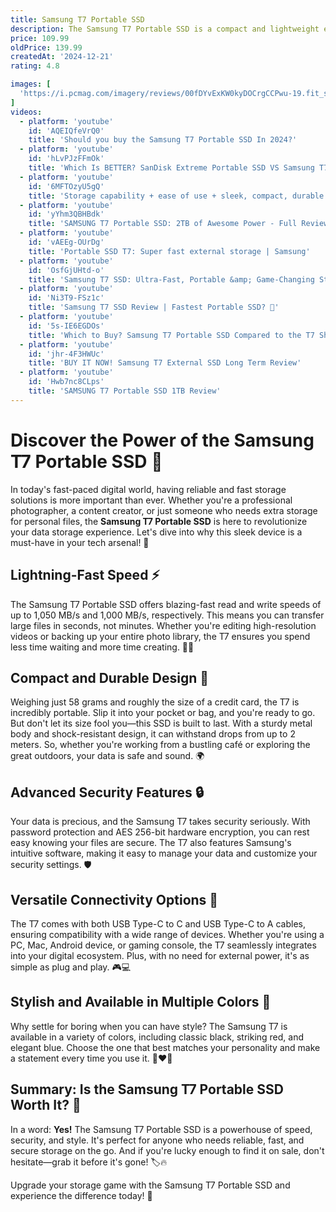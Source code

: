 ```yaml
---
title: Samsung T7 Portable SSD
description: The Samsung T7 Portable SSD is a compact and lightweight external solid-state drive designed for fast and reliable data storage. It offers high-speed data transfer rates, thanks to its USB 3.2 Gen 2 interface, with read and write speeds of up to 1,050 MB/s and 1,000 MB/s, respectively. The T7 is available in various storage capacities, typically ranging from 500GB to 2TB, and features a durable metal casing that provides shock resistance to protect data from drops up to 2 meters. It also includes optional password protection with AES 256-bit hardware encryption for enhanced security. The drive is compatible with a wide range of devices, including PCs, Macs, Android devices, and gaming consoles, making it a versatile choice for users needing portable and secure storage solutions.
price: 109.99
oldPrice: 139.99
createdAt: '2024-12-21'
rating: 4.8

images: [
  'https://i.pcmag.com/imagery/reviews/00fDYvExKW0kyDOCrgCCPwu-19.fit_scale.size_760x427.v1579791731.jpg', 'https://www.goldonecomputer.com/image/cache/catalog/Products/SAMSUNG External SSD/SSD-T7-500x500.jpg', 'https://i.redd.it/p3iyisvc1acb1.jpg', 'https://play-lh.googleusercontent.com/_fFa6TOLM4OKKW_TX6kbt0vjwI3KLa078ZD-EnKQyD0FzMbfbM_lbHRt3Gx2stvRmQ0=w240-h480-rw', 'https://m.media-amazon.com/images/I/61hLf5nxC7L._AC_UF1000,1000_QL80_.jpg', 'https://shuttermuse.com/wp-content/uploads/2023/09/samsung-t7-shield-in-the-box.jpg', 'https://shop.tti.com.ph/pub/media/catalog/product/cache/07dc43095bd992476134f3022ceb9abf/2/_/2_846_1.png', 'https://sm.pcmag.com/pcmag_me/review/s/samsung-ss/samsung-ssd-850-evo-500gb-review_42ve.jpg', 'https://hnau.imgix.net/media/catalog/product/m/u/mu-pe4t0s-ww-samsung-t7-shield-portable-ssd-black-4.jpg?auto=compress&auto=format&fill-color=FFFFFF&fit=fill&fill=solid&w=496&h=279', 'https://image.semiconductor.samsung.com/image/samsung/p6/semiconductor/consumer-storage/portable-ssd/t7-shield/SSD_T7 Shield_Video_F01_PC.jpg?$ORIGIN_JPG$', 'https://officejo.com/wp-content/uploads/2023/08/MU-PE4T0S_01.jpg', 'https://cdn.thepcenthusiast.com/wp-content/uploads/2022/06/samsung-t7-shield-portable-ssd-review-10-980x551.jpg', 'https://m.media-amazon.com/images/I/41byVafjiwL.jpg', 'https://lookaside.fbsbx.com/lookaside/crawler/media/?media_id=2998639910359794', 'https://image-us.samsung.com/SamsungUS/home/computing/memory-storage/portable-solid-state-drives/06032024/NewT7_06_Power_Efficiency_BBI_1200x800.jpg?$product-details-jpg$', 'https://image.semiconductor.samsung.com/image/samsung/p6/semiconductor/consumer-storage/portable-ssd/new-t7/memory-t7-feature1-2-pc.png?$ORIGIN_PNG$', 'https://mbeutech.co.za/cdn/shop/files/mu-pe2t0k-ww-other-accessories-34957806600356_600x_52e3fd85-7e24-4a48-9eb5-5be02941532a.webp?v=1719401990&width=1214', 'https://m.media-amazon.com/images/I/313hfk8zGPL.jpg', 'https://www.diyphotography.net/wp-content/uploads/2020/10/samsung-t7-04.jpg', 'https://cdn.redmondpie.com/wp-content/uploads/2023/10/samsung-t9-ssd-2.jpeg', 'https://www.adorama.com/images/Large/SSGPE2T0K_11.jpg', 'https://www.getuscart.com/images/thumbs/1241422_case-compatible-with-samsung-t7-t7-touch-portable-ssd-1tb-2tb-500gb-usb-32-external-solid-state-driv_550.jpeg', 'https://computechstore.in/wp-content/uploads/2023/11/Samsung-T7-500GB-External-SSD-Red-2.jpg', 'https://www.themobileindian.com/wp-content/uploads/2023/03/Samsung-4tb-ssd-696x392.jpg', 'https://media.andalus.com.kw/media/catalog/product/cache/7348796b5ce44d6658edc845526e7aa0/t/o/touch-mu-pc2t0s_ww-t7t.png', 'https://cdn.mos.cms.futurecdn.net/pdxvHcRKoN8BHug9xJky4A-480-80.jpg', 'https://static.cmra.nu/thumb_400/169/1697554356_865.jpg', 'https://www.euronics.lv/UserFiles/Products/Images/325066-489456-medium.png', 'https://images.samsung.com/is/image/samsung/es-feature-enlightening-motion-led-211092242?$FB_TYPE_A_MO_JPG$', 'https://www.i-tech.com.au/media/catalog/product/cache/d90074b510a9e8618355b82ff6546f51/m/u/mu-pc1t0k6.jpg', 'https://helios-i.mashable.com/imagery/articles/07HtnQF8Z9p3l45iI28GHpT/hero-image.fill.size_1248x702.v1730182992.png', 'https://9to5mac.com/wp-content/uploads/sites/6/2022/04/Samsung-T7-Shield-03.jpg?quality=82&strip=all&w=1600', 'https://cdn.mos.cms.futurecdn.net/wy44MAZh26gthDebyaPD2o.jpg', 'https://myshop.pk/pub/media/myshop/Prod_Desc_Images/Acc/Others/t7-shield-myshop-6.jpg', 'https://cdn.mos.cms.futurecdn.net/De89sUEXAxa7SksomcujDT-1200-80.jpg', 'https://media.littlewoods.com/i/littlewoods/TPKNX_SQ2_0000000005_GREY_SLb?$300x400_retinamobilex2$', 'http://pcx.com.ph/cdn/shop/files/SSDEX-SAMSUNG-1TB-T7-PORTABLE-GRAY-1.jpg?v=1709884563', 'https://cdn.neowin.com/news/images/uploaded/2023/10/1696344806_samsung-t9-ssd-1.jpg', 'https://store.alnabaa.com/cdn/shop/files/1579613541_IMG_1306870_500x.jpg?v=1712570458', 'https://phandroid.com/wp-content/uploads/2022/04/samsung-t7-ssd-1.jpg', 'https://i.ytimg.com/vi/I9zAGgglymY/hq720.jpg?sqp=-oaymwEhCK4FEIIDSFryq4qpAxMIARUAAAAAGAElAADIQj0AgKJD&rs=AOn4CLA_rBYdurk275cUKWN1YxP4n-pkUw', 'https://i.pinimg.com/736x/93/21/04/9321042709050100a2e4cc589da9db00.jpg', 'https://www.noelleeming.co.nz/dw/image/v2/BDMG_PRD/on/demandware.static/-/Sites-nlg-master-catalog/default/dw7f941a54/images/hi-res/60/05/N214903_2.jpg?sw=765&sh=765', 'https://gearfocus.b-cdn.net/5KejYO2ul1g1LiAi1LQCcxV9cYN2/products/cS6Oy6PqMsiqcDLPV6yq/thumb@500_1686068732583.webp', 'https://www.tiktok.com/api/img/?itemId=7224590796463361285&location=0&aid=1988', 'https://static.designboom.com/wp-content/uploads/2023/07/samsung-portable-ssd-red-dot-design-award-designboom04.jpg', 'x-raw-image:///86246a191368d09c45ee000b40f6b8b2e6df3d2fef0cd75aa15bcd6ce9a3a6bc', 'https://cdn.thewirecutter.com/wp-content/media/2023/06/portableSSDs-2048px-4758.jpg?auto=webp&quality=75&width=1024', 'https://i.ytimg.com/vi/6MFTOzyU5gQ/maxres2.jpg?sqp=-oaymwEoCIAKENAF8quKqQMcGADwAQH4AbYIgAKAD4oCDAgAEAEYSCBlKDswDw==&rs=AOn4CLCkb62rYt-XDd87zZuZ-uTbshSwWA', 'https://cdn.thewirecutter.com/wp-content/media/2023/06/portableSSDs-2048px-4757-3x2-1.jpg?auto=webp&quality=75&crop=1.91:1&width=1200', 'https://pisces.bbystatic.com/image2/BestBuy_US/images/products/6408/6408295_sd.jpg;maxHeight=144;maxWidth=200?format=webp', 'https://uae.microless.com/cdn/category_files/5979eb12b4b58adfeb825fae8eb002ef.png', 'https://i.ytimg.com/vi/FPgpWjEgTgo/hq720.jpg?sqp=-oaymwEhCK4FEIIDSFryq4qpAxMIARUAAAAAGAElAADIQj0AgKJD&rs=AOn4CLBGyNACu-0qD3McjRZyqZNrW_ZTKA', 'https://i.redd.it/730jyrz2eaed1.jpeg', 'https://i0.wp.com/www.australiangeographic.com.au/wp-content/uploads/2023/11/IMG_0742.jpg?fit=2000,1500&ssl=1', 'https://cdn.mos.cms.futurecdn.net/LBc5SBHuARbnECq4PAQ5Le-320-80.jpg', 'https://lookaside.fbsbx.com/lookaside/crawler/media/?media_id=1315094256575823&get_thumbnail=1', 'https://www.eventus.si/iimg/19997/i.jpg', 'https://ae01.alicdn.com/kf/H37fa571d1d014637aab3b1588164e97am.jpg', 'https://definitionmagazine.com/wp-content/uploads/2022/03/SAMSUNG-MARCH-1.jpg', 'https://media.very.co.uk/i/very/W0IXJ_SQ1_0000000004_BLACK_SLf', 'https://lsmedia.linker-cdn.net/270735/2020/5045782.jpeg', 'https://www.popsci.com/wp-content/uploads/2023/12/22/samsung-t7-portable-ssd-main.jpg?quality=85&w=1800', 'https://hnau.imgix.net/media/catalog/product/m/u/mu-pe4t0s-ww-samsung-t7-shield-portable-ssd-black-4.jpg?auto=compress&auto=format&fill-color=FFFFFF&fit=fill&fill=solid&w=496&h=279', 'https://media.johnlewiscontent.com/i/JohnLewis/238960280alt1?fmt=auto&$background-off-white$', 'https://camerajabber.com/wp-content/uploads/2023/01/Samsung_T7_05-1410x793.jpg', 'https://i.ytimg.com/vi/O1ysy7eSfY8/sddefault.jpg', 'https://m.media-amazon.com/images/I/31WzahBg34L._SL500_.jpg', 'https://www.pbtech.co.nz/fileslib/_20200521192658_039.jpg', 'https://hnau.imgix.net/media/catalog/product/m/u/mu-pc2t0r-mu-pc2t0t-samsung-t7-usb-3-2-2tb-portable-ssd_1.jpg?auto=compress&auto=format&fill-color=FFFFFF&fit=fill&fill=solid&w=496&h=279', 'https://photos5.appleinsider.com/gallery/33241-58206-Samsung-T5-and-MBA-xl.jpg', 'https://cdn.mos.cms.futurecdn.net/8vGCn9ecYwLxsjMLarpDV4.jpg', 'https://www.donemax.com/images/article/fix-issues/samsung-portable-ssd-t9-not-mounting-on-mac-1.jpg', 'https://www.noelleeming.co.nz/dw/image/v2/BDMG_PRD/on/demandware.static/-/Sites-nlg-master-catalog/default/dw3bd7dbf2/images/hi-res/6F/96/N214907_2.jpg?sw=765&sh=765', 'https://i.etsystatic.com/41370775/r/il/db84e3/5915287330/il_1080xN.5915287330_dkbj.jpg', 'https://www.camera-gear.com/wp-content/uploads/2020/04/8-25-300x300.jpg.webp', 'https://img1.yeggi.com/page_images_cache/4528813_ramjetx-samsung-ssd-t7-dock-mount-hot-swap-dock-by-ramjetx', 'https://screenmoove.com/cdn/shop/files/t7MU-PE2T0S_684x547.jpg?v=1715598927', 'https://static0.gamerantimages.com/wordpress/wp-content/uploads/2024/12/black-friday-may-be-over-but-the-samsung-t7-portable-ssd-is-still-almost-half-price-game-rant-deals-feature.jpg', 'https://procase.com/cdn/shop/products/ProCaseSamsungT7T7TouchPortableSSDCarryingCasewithSiliconeCovernavy.jpg?v=1684228592&width=96'
]
videos: 
  - platform: 'youtube'
    id: 'AQEIQfeVrQ0'
    title: 'Should you buy the Samsung T7 Portable SSD In 2024?'
  - platform: 'youtube'
    id: 'hLvPJzFFmOk'
    title: 'Which Is BETTER? SanDisk Extreme Portable SSD VS Samsung T7 SSD Review'
  - platform: 'youtube'
    id: '6MFTOzyU5gQ'
    title: 'Storage capability + ease of use + sleek, compact, durable design = Samsung T7 Portable SSD.'
  - platform: 'youtube'
    id: 'yYhm3QBHBdk'
    title: 'SAMSUNG T7 Portable SSD: 2TB of Awesome Power - Full Review'
  - platform: 'youtube'
    id: 'vAEEg-OUrDg'
    title: 'Portable SSD T7: Super fast external storage | Samsung'
  - platform: 'youtube'
    id: 'OsfGjUHtd-o'
    title: 'Samsung T7 SSD: Ultra-Fast, Portable &amp; Game-Changing Storage!'
  - platform: 'youtube'
    id: 'Ni3T9-FSz1c'
    title: 'Samsung T7 SSD Review | Fastest Portable SSD? 🤯'
  - platform: 'youtube'
    id: '5s-IE6EGDOs'
    title: 'Which to Buy? Samsung T7 Portable SSD Compared to the T7 Shield'
  - platform: 'youtube'
    id: 'jhr-4F3HWUc'
    title: 'BUY IT NOW! Samsung T7 External SSD Long Term Review'
  - platform: 'youtube'
    id: 'Hwb7nc8CLps'
    title: 'SAMSUNG T7 Portable SSD 1TB Review'
---
```


# Discover the Power of the Samsung T7 Portable SSD 🚀

In today's fast-paced digital world, having reliable and fast storage solutions is more important than ever. Whether you're a professional photographer, a content creator, or just someone who needs extra storage for personal files, the **Samsung T7 Portable SSD** is here to revolutionize your data storage experience. Let's dive into why this sleek device is a must-have in your tech arsenal! 💼

## Lightning-Fast Speed ⚡

The Samsung T7 Portable SSD offers blazing-fast read and write speeds of up to 1,050 MB/s and 1,000 MB/s, respectively. This means you can transfer large files in seconds, not minutes. Whether you're editing high-resolution videos or backing up your entire photo library, the T7 ensures you spend less time waiting and more time creating. 🎥📸

## Compact and Durable Design 💪

Weighing just 58 grams and roughly the size of a credit card, the T7 is incredibly portable. Slip it into your pocket or bag, and you're ready to go. But don't let its size fool you—this SSD is built to last. With a sturdy metal body and shock-resistant design, it can withstand drops from up to 2 meters. So, whether you're working from a bustling café or exploring the great outdoors, your data is safe and sound. 🌍

## Advanced Security Features 🔒

Your data is precious, and the Samsung T7 takes security seriously. With password protection and AES 256-bit hardware encryption, you can rest easy knowing your files are secure. The T7 also features Samsung's intuitive software, making it easy to manage your data and customize your security settings. 🛡️

## Versatile Connectivity Options 🔌

The T7 comes with both USB Type-C to C and USB Type-C to A cables, ensuring compatibility with a wide range of devices. Whether you're using a PC, Mac, Android device, or gaming console, the T7 seamlessly integrates into your digital ecosystem. Plus, with no need for external power, it's as simple as plug and play. 🎮💻

## Stylish and Available in Multiple Colors 🎨

Why settle for boring when you can have style? The Samsung T7 is available in a variety of colors, including classic black, striking red, and elegant blue. Choose the one that best matches your personality and make a statement every time you use it. 🖤❤️💙

## Summary: Is the Samsung T7 Portable SSD Worth It? 🤔

In a word: **Yes!** The Samsung T7 Portable SSD is a powerhouse of speed, security, and style. It's perfect for anyone who needs reliable, fast, and secure storage on the go. And if you're lucky enough to find it on sale, don't hesitate—grab it before it's gone! 🏷️🔥

Upgrade your storage game with the Samsung T7 Portable SSD and experience the difference today! 🌟